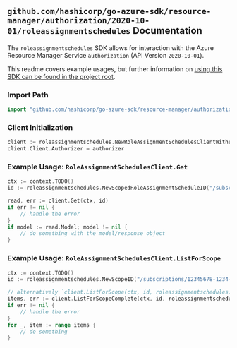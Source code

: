 
## `github.com/hashicorp/go-azure-sdk/resource-manager/authorization/2020-10-01/roleassignmentschedules` Documentation

The `roleassignmentschedules` SDK allows for interaction with the Azure Resource Manager Service `authorization` (API Version `2020-10-01`).

This readme covers example usages, but further information on [using this SDK can be found in the project root](https://github.com/hashicorp/go-azure-sdk/tree/main/docs).

### Import Path

```go
import "github.com/hashicorp/go-azure-sdk/resource-manager/authorization/2020-10-01/roleassignmentschedules"
```


### Client Initialization

```go
client := roleassignmentschedules.NewRoleAssignmentSchedulesClientWithBaseURI("https://management.azure.com")
client.Client.Authorizer = authorizer
```


### Example Usage: `RoleAssignmentSchedulesClient.Get`

```go
ctx := context.TODO()
id := roleassignmentschedules.NewScopedRoleAssignmentScheduleID("/subscriptions/12345678-1234-9876-4563-123456789012/resourceGroups/some-resource-group", "roleAssignmentScheduleValue")

read, err := client.Get(ctx, id)
if err != nil {
	// handle the error
}
if model := read.Model; model != nil {
	// do something with the model/response object
}
```


### Example Usage: `RoleAssignmentSchedulesClient.ListForScope`

```go
ctx := context.TODO()
id := roleassignmentschedules.NewScopeID("/subscriptions/12345678-1234-9876-4563-123456789012/resourceGroups/some-resource-group")

// alternatively `client.ListForScope(ctx, id, roleassignmentschedules.DefaultListForScopeOperationOptions())` can be used to do batched pagination
items, err := client.ListForScopeComplete(ctx, id, roleassignmentschedules.DefaultListForScopeOperationOptions())
if err != nil {
	// handle the error
}
for _, item := range items {
	// do something
}
```
